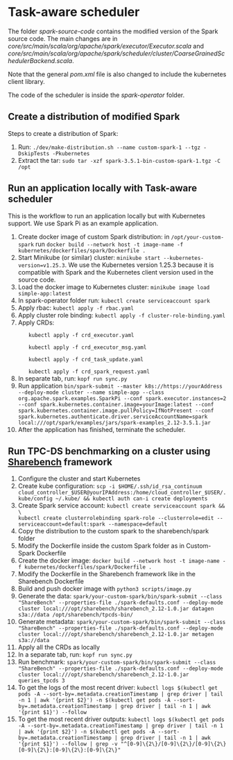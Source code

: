# Task-aware scheduler #
The folder *spark-source-code* contains the modified version of the Spark source code. The main changes are in _core/src/main/scala/org/apache/spark/executor/Executor.scala_
and _core/src/main/scala/org/apache/spark/scheduler/cluster/CoarseGrainedSchedulerBackend.scala_. 

Note that the general _pom.xml_ file is also changed to include the kubernetes client library.

The code of the scheduler is inside the _spark-operator_ folder.

## Create a distribution of modified Spark ##
Steps to create a distribution of Spark:
<ol>
  <li> Run: <code>./dev/make-distribution.sh --name custom-spark-1 --tgz -DskipTests -Pkubernetes</code> </li>
  <li> Extract the tar: <code>sudo tar -xzf spark-3.5.1-bin-custom-spark-1.tgz -C /opt</code></li>
</ol>

## Run an application locally with Task-aware scheduler ##
This is the workflow to run an application locally but with Kubernetes support. We use Spark Pi as an example application.
<ol>
  <li> Create docker image of custom Spark distribution: in <code>/opt/your-custom-spark</code> run <code>docker build --network host -t image-name -f kubernetes/dockerfiles/spark/Dockerfile .</code></li>
  <li> Start Minikube (or similar) cluster: <code>minikube start --kubernetes-version=v1.25.3</code>. We use the Kubernetes version 1.25.3 because it is compatible with Spark and the Kubernetes client version used in the source code.</li>
  <li> Load the docker image to Kubernetes cluster: <code>minikube image load simple-app:latest</code></li>
  <li> In spark-operator folder run: <code>kubectl create serviceaccount spark</code></li>
  <li> Apply rbac: <code>kubectl apply -f rbac.yaml</code></li>
  <li> Apply cluster role binding: <code>kubectl apply -f cluster-role-binding.yaml</code></li>
  <li> Apply CRDs: </li>
  <ul> <code>kubectl apply -f crd_executor.yaml</code></ul>
  <ul> <code>kubectl apply -f crd_executor_msg.yaml</code></ul>
  <ul> <code>kubectl apply -f crd_task_update.yaml</code></ul>
  <ul> <code>kubectl apply -f crd_spark_request.yaml</code></ul>
  <li> In separate tab, run: <code>kopf run sync.py</code></li>
  <li> Run application <code>bin/spark-submit --master k8s://https://yourAddress --deploy-mode cluster --name simple-app --class org.apache.spark.examples.SparkPi --conf spark.executor.instances=2 --conf spark.kubernetes.container.image=yourImage:latest --conf spark.kubernetes.container.image.pullPolicy=IfNotPresent --conf spark.kubernetes.authenticate.driver.serviceAccountName=spark local:///opt/spark/examples/jars/spark-examples_2.12-3.5.1.jar</code></li>
  <li> After the application has finished, terminate the scheduler.</li>
</ol>

## Run TPC-DS benchmarking on a cluster using [Sharebench](https://github.com/lkm-schulz/sharebench) framework ##
<ol>
  <li> Configure the cluster and start Kubernetes</li>
  <li> Create kube configuration: <code>scp -i $HOME/.ssh/id_rsa_continuum cloud_controller_$USER@yourIPAddress:/home/cloud_controller_$USER/.kube/config ~/.kube/ && kubectl auth can-i create deployments</code></li>
  <li> Create Spark service account: <code>kubectl create serviceaccount spark && \
kubectl create clusterrolebinding spark-role --clusterrole=edit --serviceaccount=default:spark --namespace=default</code></li>
  <li> Copy the distribution to the custom spark to the sharebench/spark folder </li>
  <li> Modify the Dockerfile inside the custom Spark folder as in Custom-Spark Dockerfile</li>
  <li> Create the docker image: <code>docker build --network host -t image-name -f kubernetes/dockerfiles/spark/Dockerfile .</code></li>
  <li> Modify the Dockerfile in the Sharebench framework like in the Sharebench Dockerfile </li>
  <li> Build and push docker image with <code>python3 scripts/image.py</code></li>
  <li> Generate the data: <code>spark/your-custom-spark/bin/spark-submit --class "ShareBench" --properties-file ./spark-defaults.conf --deploy-mode cluster local:///opt/sharebench/sharebench_2.12-1.0.jar datagen s3a://data /opt/sharebench/tpcds-bin/</code></li>
  <li> Generate metadata: <code>spark/your-custom-spark/bin/spark-submit --class "ShareBench" --properties-file ./spark-defaults.conf --deploy-mode cluster local:///opt/sharebench/sharebench_2.12-1.0.jar metagen s3a://data</code></li>
  <li> Apply all the CRDs as locally </li>
  <li> In a separate tab, run: <code>kopf run sync.py</code></li>
  <li> Run benchmark: <code>spark/your-custom-spark/bin/spark-submit --class "ShareBench" --properties-file ./spark-defaults.conf --deploy-mode cluster local:///opt/sharebench/sharebench_2.12-1.0.jar queries_tpcds 3</code></li>
  <li> To get the logs of the most recent driver: <code>kubectl logs $(kubectl get pods -A --sort-by=.metadata.creationTimestamp | grep driver | tail -n 1 | awk '{print $2}') -n $(kubectl get pods -A --sort-by=.metadata.creationTimestamp | grep driver | tail -n 1 | awk '{print $1}') --follow</code></li>
  <li> To get the most recent driver outputs: <code>kubectl logs $(kubectl get pods -A --sort-by=.metadata.creationTimestamp | grep driver | tail -n 1 | awk '{print $2}') -n $(kubectl get pods -A --sort-by=.metadata.creationTimestamp | grep driver | tail -n 1 | awk '{print $1}') --follow | grep -v "^[0-9]\{2\}/[0-9]\{2\}/[0-9]\{2\} [0-9]\{2\}:[0-9]\{2\}:[0-9]\{2\}"</code></li>
</ol>
